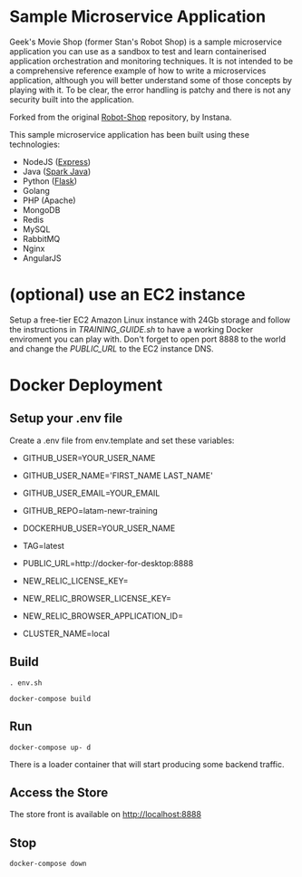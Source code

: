 # Sample Microservice Application

Geek's Movie Shop (former Stan's Robot Shop) is a sample microservice application you can use as a sandbox to test and learn containerised application orchestration and monitoring techniques. It is not intended to be a comprehensive reference example of how to write a microservices application, although you will better understand some of those concepts by playing with it. To be clear, the error handling is patchy and there is not any security built into the application.

Forked from the original [Robot-Shop](https://github.com/instana/robot-shop) repository, by Instana.

This sample microservice application has been built using these technologies:
- NodeJS ([Express](http://expressjs.com/))
- Java ([Spark Java](http://sparkjava.com/))
- Python ([Flask](http://flask.pocoo.org))
- Golang
- PHP (Apache)
- MongoDB
- Redis
- MySQL
- RabbitMQ
- Nginx
- AngularJS

# (optional) use an EC2 instance

Setup a free-tier EC2 Amazon Linux instance with 24Gb storage and follow the instructions in *TRAINING_GUIDE.sh* to have a working Docker enviroment you can play with. Don't forget to open port 8888 to the world and change the *PUBLIC_URL* to the EC2 instance DNS.

# Docker Deployment

## Setup your .env file
Create a .env file from env.template and set these variables:
- GITHUB_USER=YOUR_USER_NAME
- GITHUB_USER_NAME='FIRST_NAME LAST_NAME'
- GITHUB_USER_EMAIL=YOUR_EMAIL
- GITHUB_REPO=latam-newr-training

- DOCKERHUB_USER=YOUR_USER_NAME
- TAG=latest

- PUBLIC_URL=http://docker-for-desktop:8888

- NEW_RELIC_LICENSE_KEY=
- NEW_RELIC_BROWSER_LICENSE_KEY=
- NEW_RELIC_BROWSER_APPLICATION_ID=
- CLUSTER_NAME=local

## Build

`. env.sh`

`docker-compose build`

## Run

`docker-compose up- d`

There is a loader container that will start producing some backend traffic.

## Access the Store
The store front is available on [http://localhost:8888](http://localhost:8888)

## Stop

`docker-compose down`
